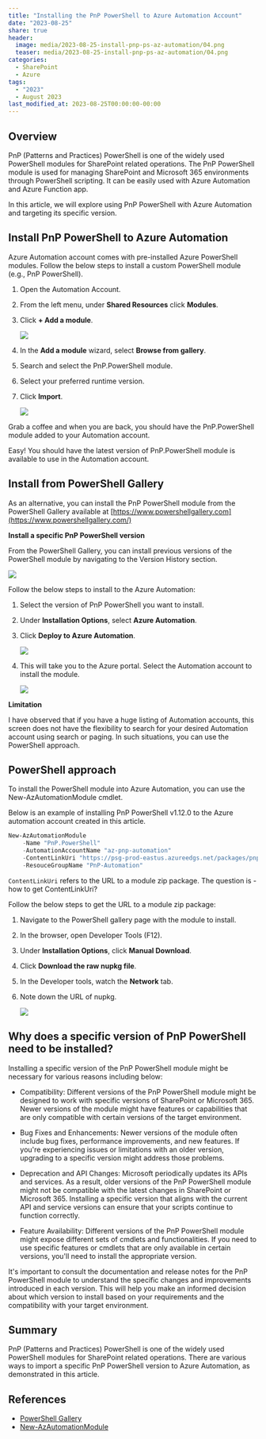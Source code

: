 ```yaml
---
title: "Installing the PnP PowerShell to Azure Automation Account"
date: "2023-08-25"
share: true
header:
  image: media/2023-08-25-install-pnp-ps-az-automation/04.png
  teaser: media/2023-08-25-install-pnp-ps-az-automation/04.png
categories:
  - SharePoint
  - Azure
tags:
  - "2023"
  - August 2023
last_modified_at: 2023-08-25T00:00:00-00:00
---
```

## Overview

PnP (Patterns and Practices) PowerShell is one of the widely used PowerShell modules for SharePoint related operations. The PnP PowerShell module is used for managing SharePoint and Microsoft 365 environments through PowerShell scripting. It can be easily used with Azure Automation and Azure Function app.

In this article, we will explore using PnP PowerShell with Azure Automation and targeting its specific version.

## Install PnP PowerShell to Azure Automation

Azure Automation account comes with pre-installed Azure PowerShell modules. Follow the below steps to install a custom PowerShell module (e.g., PnP PowerShell).

1. Open the Automation Account.
2. From the left menu, under **Shared Resources** click **Modules**.
3. Click **+ Add a module**.

    ![](/media/2023-08-25-install-pnp-ps-az-automation/01.png)

4. In the **Add a module** wizard, select **Browse from gallery**.
5. Search and select the PnP.PowerShell module.
6. Select your preferred runtime version.
7. Click **Import**.

    ![](/media/2023-08-25-install-pnp-ps-az-automation/02.png)

Grab a coffee and when you are back, you should have the PnP.PowerShell module added to your Automation account.

Easy! You should have the latest version of PnP.PowerShell module is available to use in the Automation account.

## Install from PowerShell Gallery

As an alternative, you can install the PnP PowerShell module from the PowerShell Gallery available at [https://www.powershellgallery.com](https://www.powershellgallery.com/)

**Install a specific PnP PowerShell version**

From the PowerShell Gallery, you can install previous versions of the PowerShell module by navigating to the Version History section.

![](/media/2023-08-25-install-pnp-ps-az-automation/03.png)

Follow the below steps to install to the Azure Automation:

1. Select the version of PnP PowerShell you want to install.
2. Under **Installation Options**, select **Azure Automation**.
3. Click **Deploy to Azure Automation**.

    ![](/media/2023-08-25-install-pnp-ps-az-automation/04.png)

4. This will take you to the Azure portal. Select the Automation account to install the module.

    ![](/media/2023-08-25-install-pnp-ps-az-automation/05.png)


**Limitation**

I have observed that if you have a huge listing of Automation accounts, this screen does not have the flexibility to search for your desired Automation account using search or paging. In such situations, you can use the PowerShell approach.

## PowerShell approach

To install the PowerShell module into Azure Automation, you can use the New-AzAutomationModule cmdlet.

Below is an example of installing PnP PowerShell v1.12.0 to the Azure automation account created in this article.

```powershell
New-AzAutomationModule
    -Name "PnP.PowerShell"
    -AutomationAccountName "az-pnp-automation"
    -ContentLinkUri "https://psg-prod-eastus.azureedgs.net/packages/pnp.powershell.1.12.0.nupkg"
    -ResouceGroupName "PnP-Automation"
```

`ContentLinkUri` refers to the URL to a module zip package. The question is - how to get ContentLinkUri?

Follow the below steps to get the URL to a module zip package:

1. Navigate to the PowerShell gallery page with the module to install.
2. In the browser, open Developer Tools (F12).
3. Under **Installation Options**, click **Manual Download**.
4. Click **Download the raw nupkg file**.
5. In the Developer tools, watch the **Network** tab.
6. Note down the URL of nupkg.

    ![](/media/2023-08-25-install-pnp-ps-az-automation/06.png)


## Why does a specific version of PnP PowerShell need to be installed?

Installing a specific version of the PnP PowerShell module might be necessary for various reasons including below:

- Compatibility: Different versions of the PnP PowerShell module might be designed to work with specific versions of SharePoint or Microsoft 365. Newer versions of the module might have features or capabilities that are only compatible with certain versions of the target environment.

- Bug Fixes and Enhancements: Newer versions of the module often include bug fixes, performance improvements, and new features. If you're experiencing issues or limitations with an older version, upgrading to a specific version might address those problems.

- Deprecation and API Changes: Microsoft periodically updates its APIs and services. As a result, older versions of the PnP PowerShell module might not be compatible with the latest changes in SharePoint or Microsoft 365. Installing a specific version that aligns with the current API and service versions can ensure that your scripts continue to function correctly.

- Feature Availability: Different versions of the PnP PowerShell module might expose different sets of cmdlets and functionalities. If you need to use specific features or cmdlets that are only available in certain versions, you'll need to install the appropriate version.

It's important to consult the documentation and release notes for the PnP PowerShell module to understand the specific changes and improvements introduced in each version. This will help you make an informed decision about which version to install based on your requirements and the compatibility with your target environment.


## Summary

PnP (Patterns and Practices) PowerShell is one of the widely used PowerShell modules for SharePoint related operations. There are various ways to import a specific PnP PowerShell version to Azure Automation, as demonstrated in this article.


## References

- [PowerShell Gallery](https://www.powershellgallery.com/packages/PnP.PowerShell/)
- [New-AzAutomationModule](https://learn.microsoft.com/en-us/powershell/module/az.automation/new-azautomationmodule?view=azps-10.2.0)
